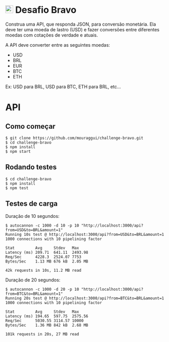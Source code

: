 # <img src="https://avatars1.githubusercontent.com/u/7063040?v=4&s=200.jpg" alt="HU" width="24" /> Desafio Bravo

Construa uma API, que responda JSON, para conversão monetária. Ela deve ter uma moeda de lastro (USD) e fazer conversões entre diferentes moedas com cotações de verdade e atuais.

A API deve converter entre as seguintes moedas:
- USD
- BRL
- EUR
- BTC
- ETH


Ex: USD para BRL, USD para BTC, ETH para BRL, etc...

# API

## Como começar
```
$ git clone https://github.com/mouraggui/challenge-bravo.git
$ cd challenge-bravo
$ npm install
$ npm start
``` 

## Rodando testes

```
$ cd challenge-bravo
$ npm install
$ npm test
```

## Testes de carga

Duração de 10 segundos:
```
$ autocannon -c 1000 -d 10 -p 10 "http://localhost:3000/api?from=USD&to=BRL&amount=1"
Running 10s test @ http://localhost:3000/api?from=USD&to=BRL&amount=1
1000 connections with 10 pipelining factor

Stat         Avg     Stdev   Max
Latency (ms) 209.71  641.11  2493.98
Req/Sec      4228.3  2524.07 7753
Bytes/Sec    1.13 MB 676 kB  2.05 MB

42k requests in 10s, 11.2 MB read
```

Duração de 20 segundos:

```
$ autocannon -c 1000 -d 20 -p 10 "http://localhost:3000/api?from=BTC&to=BRL&amount=1"
Running 20s test @ http://localhost:3000/api?from=BTC&to=BRL&amount=1
1000 connections with 10 pipelining factor

Stat         Avg     Stdev   Max
Latency (ms) 194.65  597.75  2575.56
Req/Sec      5030.55 3114.57 10000
Bytes/Sec    1.36 MB 842 kB  2.68 MB

101k requests in 20s, 27 MB read
```